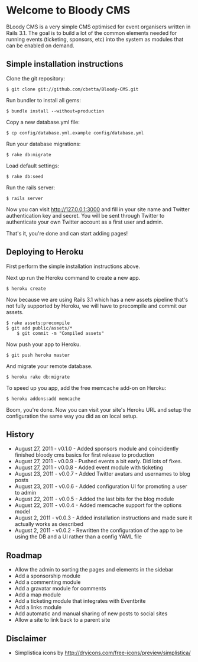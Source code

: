 Welcome to Bloody CMS
=====================

BLoody CMS is a very simple CMS optimised for event organisers written in Rails 3.1. The goal is to build a lot of the common elements needed for running events (ticketing, sponsors, etc) into the system as modules that can be enabled on demand.

Simple installation instructions
--------------------------------

Clone the git repository:

    $ git clone git://github.com/cbetta/Bloody-CMS.git
    
Run bundler to install all gems:

    $ bundle install --without=production

Copy a new database.yml file:

    $ cp config/database.yml.example config/database.yml

Run your database migrations:

    $ rake db:migrate       
    
Load default settings:
    
    $ rake db:seed

Run the rails server:

    $ rails server

Now you can visit http://127.0.0.1:3000 and fill in your site name and Twitter authentication key and secret. You will be sent through Twitter to authenticate your own Twitter account as a first user and admin.

That's it, you're done and can start adding pages!

Deploying to Heroku
-------------------

First perform the simple installation instructions above. 

Next up run the Heroku command to create a new app.

    $ heroku create 

Now because we are using Rails 3.1 which has a new assets pipeline that's not fully supported by Heroku, we will have to precompile and commit our assets.

    $ rake assets:precompile
    $ git add public/assets/*
		$ git commit -m "Compiled assets"

Now push your app to Heroku.

    $ git push heroku master

And migrate your remote database.

    $ heroku rake db:migrate

To speed up you app, add the free memcache add-on on Heroku:

    $ heroku addons:add memcache 

Boom, you're done. Now you can visit your site's Heroku URL and setup the configuration the same way you did as on local setup.

History 
-------
* August 27, 2011 - v0.1.0 - Added sponsors module and coincidently finished bloody cms basics for first release to production
* August 27, 2011 - v0.0.9 - Pushed events a bit early. Did lots of fixes.
* August 27, 2011 - v0.0.8 - Added event module with ticketing
* August 23, 2011 - v0.0.7 - Added Twitter avatars and usernames to blog posts
* August 23, 2011 - v0.0.6 - Added configuration UI for promoting a user to admin
* August 22, 2011 - v0.0.5 - Added the last bits for the blog module
* August 22, 2011 - v0.0.4 - Added memcache support for the options model
* August 2, 2011 - v0.0.3 - Added installation instructions and made sure it actually works as described
* August 2, 2011 - v0.0.2 - Rewritten the configuration of the app to be using the DB and a UI rather than a config YAML file


Roadmap
-------

* Allow the admin to sorting the pages and elements in the sidebar
* Add a sponsorship module
* Add a commenting module
* Add a gravatar module for comments
* Add a map module
* Add a ticketing module that integrates with Eventbrite
* Add a links module
* Add automatic and manual sharing of new posts to social sites 
* Allow a site to link back to a parent site

Disclaimer
----------

* Simplistica icons by http://dryicons.com/free-icons/preview/simplistica/



